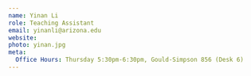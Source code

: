 ```yaml
---
name: Yinan Li
role: Teaching Assistant
email: yinanli@arizona.edu
website: 
photo: yinan.jpg
meta:
  Office Hours: Thursday 5:30pm-6:30pm, Gould-Simpson 856 (Desk 6)
---
```



